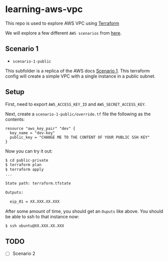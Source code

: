 learning-aws-vpc
================

This repo is used to explore AWS VPC using [Terraform](https://www.terraform.io/)

We will explore a few different `AWS scenarios` from
[here](http://docs.aws.amazon.com/AmazonVPC/latest/UserGuide/VPC_Scenarios.html).

Scenario 1
-----------------

* `scenario-1-public`

This subfolder is a replica of the AWS docs [Scenario 1](http://docs.aws.amazon.com/AmazonVPC/latest/UserGuide/VPC_Scenario1.html).
This terraform config will create a simple VPC with a single instance in a public subnet.

Setup
-----

First, need to export `AWS_ACCESS_KEY_ID` and `AWS_SECRET_ACCESS_KEY`.

Next, create a `scenario-1-public/override.tf` file the following as the contents:

```
resource "aws_key_pair" "dev" {
  key_name = "dev-key"
  public_key = "CHANGE ME TO THE CONTENT OF YOUR PUBLIC SSH KEY"
}
```

Now you can try it out:

```bash
$ cd public-private
$ terraform plan
$ terraform apply
...

State path: terraform.tfstate

Outputs:

  eip_01 = XX.XXX.XX.XXX
```

After some amount of time, you should get an `Ouputs` like above. You should be able
to ssh to that instance now:

```bash
$ ssh ubuntu@XX.XXX.XX.XXX
```

TODO
----

- [ ] Scenario 2
